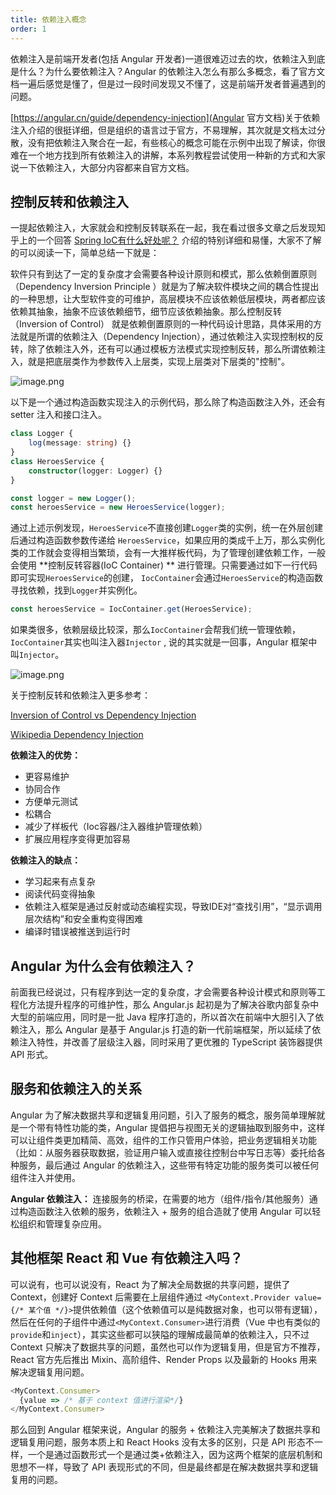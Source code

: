 ```yaml
---
title: 依赖注入概念
order: 1
---
```


依赖注入是前端开发者(包括 Angular 开发者)一道很难迈过去的坎，依赖注入到底是什么？为什么要依赖注入？Angular 的依赖注入怎么有那么多概念，看了官方文档一遍后感觉是懂了，但是过一段时间发现又不懂了，这是前端开发者普遍遇到的问题。

<alert>[https://angular.cn/guide/dependency-injection](Angular 官方文档)关于依赖注入介绍的很挺详细，但是组织的语言过于官方，不易理解，其次就是文档太过分散，没有把依赖注入聚合在一起，有些核心的概念可能在示例中出现了解读，你很难在一个地方找到所有依赖注入的讲解，本系列教程尝试使用一种新的方式和大家说一下依赖注入，大部分内容都来自官方文档。</alert>

## 控制反转和依赖注入

一提起依赖注入，大家就会和控制反转联系在一起，我在看过很多文章之后发现知乎上的一个回答 [Spring IoC有什么好处呢？](https://www.zhihu.com/question/23277575) 介绍的特别详细和易懂，大家不了解的可以阅读一下，简单总结一下就是：

<alert>软件只有到达了一定的复杂度才会需要各种设计原则和模式，那么依赖倒置原则（Dependency Inversion Principle ）就是为了解决软件模块之间的耦合性提出的一种思想，让大型软件变的可维护，高层模块不应该依赖低层模块，两者都应该依赖其抽象，抽象不应该依赖细节，细节应该依赖抽象。那么控制反转（Inversion of Control） 就是依赖倒置原则的一种代码设计思路，具体采用的方法就是所谓的依赖注入（Dependency Injection），通过依赖注入实现控制权的反转，除了依赖注入外，还有可以通过模板方法模式实现控制反转，那么所谓依赖注入，就是把底层类作为参数传入上层类，实现上层类对下层类的"控制"。</alert>

![image.png](assets/images/di/concept-02.png)

以下是一个通过构造函数实现注入的示例代码，那么除了构造函数注入外，还会有 setter 注入和接口注入。

```ts
class Logger {
    log(message: string) {}
}
class HeroesService {
    constructor(logger: Logger) {}
}

const logger = new Logger();
const heroesService = new HeroesService(logger);
```

通过上述示例发现，`HeroesService`不直接创建`Logger`类的实例，统一在外层创建后通过构造函数参数传递给   `HeroesService`，如果应用的类成千上万，那么实例化类的工作就会变得相当繁琐，会有一大推样板代码，为了管理创建依赖工作，一般会使用 **控制反转容器(IoC Container) ** 进行管理。只需要通过如下一行代码即可实现`HeroesService`的创建， `IocContainer`会通过`HeroesService`的构造函数寻找依赖，找到`Logger`并实例化。

```ts
const heroesService = IocContainer.get(HeroesService);
```

如果类很多，依赖层级比较深，那么`IocContainer`会帮我们统一管理依赖，`IocContainer`其实也叫注入器`Injector` , 说的其实就是一回事，Angular 框架中叫`Injector`。

![image.png](assets/images/di/concept-01.png)

关于控制反转和依赖注入更多参考：

[Inversion of Control vs Dependency Injection](https://stackoverflow.com/questions/6550700/inversion-of-control-vs-dependency-injection)  

[Wikipedia Dependency Injection](https://en.wikipedia.org/wiki/Dependency_injection)  


**依赖注入的优势：**

- 更容易维护
- 协同合作
- 方便单元测试
- 松耦合
- 减少了样板代（Ioc容器/注入器维护管理依赖）
- 扩展应用程序变得更加容易


**依赖注入的缺点：**

- 学习起来有点复杂
- 阅读代码变得抽象
- 依赖注入框架是通过反射或动态编程实现，导致IDE对“查找引用”，“显示调用层次结构”和安全重构变得困难
- 编译时错误被推送到运行时


## Angular 为什么会有依赖注入？

前面我已经说过，只有程序到达一定的复杂度，才会需要各种设计模式和原则等工程化方法提升程序的可维护性，那么 Angular.js 起初是为了解决谷歌内部复杂中大型的前端应用，同时是一批 Java 程序打造的，所以首次在前端中大胆引入了依赖注入，那么 Angular 是基于 Angular.js 打造的新一代前端框架，所以延续了依赖注入特性，并改善了层级注入器，同时采用了更优雅的 TypeScript 装饰器提供 API 形式。


## 服务和依赖注入的关系

Angular 为了解决数据共享和逻辑复用问题，引入了服务的概念，服务简单理解就是一个带有特性功能的类，Angular 提倡把与视图无关的逻辑抽取到服务中，这样可以让组件类更加精简、高效，组件的工作只管用户体验，把业务逻辑相关功能（比如：从服务器获取数据，验证用户输入或直接往控制台中写日志等）委托给各种服务，最后通过 Angular 的依赖注入，这些带有特定功能的服务类可以被任何组件注入并使用。

**Angular 依赖注入：**  连接服务的桥梁，在需要的地方（组件/指令/其他服务）通过构造函数注入依赖的服务，依赖注入 + 服务的组合造就了使用 Angular 可以轻松组织和管理复杂应用。



## 其他框架 React 和 Vue 有依赖注入吗？

可以说有，也可以说没有，React 为了解决全局数据的共享问题，提供了 Context，创建好 Context 后需要在上层组件通过   `<MyContext.Provider value={/* 某个值 */}>`提供依赖值（这个依赖值可以是纯数据对象，也可以带有逻辑），然后在任何的子组件中通过`<MyContext.Consumer>`进行消费（Vue 中也有类似的`provide`和`inject`），其实这些都可以狭隘的理解成最简单的依赖注入，只不过 Context 只解决了数据共享的问题，虽然也可以作为逻辑复用，但是官方不推荐，React 官方先后推出 Mixin、高阶组件、Render Props 以及最新的 Hooks 用来解决逻辑复用问题。

```ts
<MyContext.Consumer>
  {value => /* 基于 context 值进行渲染*/}
</MyContext.Consumer>
```

那么回到 Angular 框架来说，Angular 的服务 + 依赖注入完美解决了数据共享和逻辑复用问题，服务本质上和 React Hooks 没有太多的区别，只是 API 形态不一样，一个是通过函数形式一个是通过类+依赖注入，因为这两个框架的底层机制和思想不一样，导致了 API 表现形式的不同，但是最终都是在解决数据共享和逻辑复用的问题。

